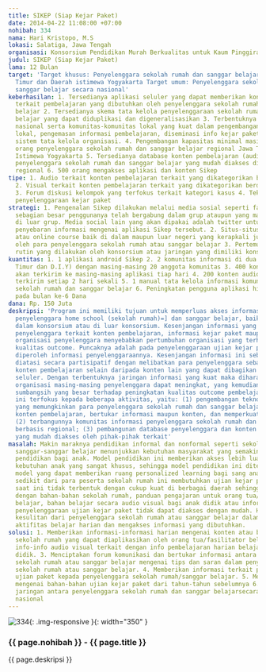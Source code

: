```yaml
---
title: SIKEP (Siap Kejar Paket)
date: 2014-04-22 11:08:00 +07:00
nohibah: 334
nama: Hari Kristopo, M.S
lokasi: Salatiga, Jawa Tengah
organisasi: Konsorsium Pendidikan Murah Berkualitas untuk Kaum Pinggiran (Komunitas)
judul: SIKEP (Siap Kejar Paket)
lama: 12 Bulan
target: 'Target khusus: Penyelenggara sekolah rumah dan sanggar belajar regional Jawa
  Timur dan Daerah istimewa Yogyakarta Target umum: Penyelenggara sekolah rumah dan
  sanggar belajar secara nasional'
keberhasilan: 1. Tersedianya aplikasi seluler yang dapat memberikan konten-konten
  terkait pembelajaran yang dibutuhkan oleh penyelenggara sekolah rumah dan sanggar
  belajar 2. Tersedianya skema tata kelola penyelenggaraan sekolah rumah dan sanggar
  belajar yang dapat diduplikasi dan digeneralisasikan 3. Terbentuknya jaringan informasi
  nasional serta komunitas-komunitas lokal yang kuat dalam pengembangan kurikulum
  lokal, pengemasan informasi pembelajaran, diseminasi info kejar paket dan pengembangan
  sistem tata kelola organisasi. 4. Pengembangan kapasitas minimal masing-masing 60
  orang penyelenggara sekolah rumah dan sanggar belajar regional Jawa Timur dan Daerah
  Istimewa Yogyakarta 5. Tersedianya database konten pembelajaran (audio visual) serta
  penyelenggara sekolah rumah dan sanggar belajar yang mudah diakses di setiap wilayah
  regional 6. 500 orang mengakses aplikasi dan konten Sikep
tipe: 1. Audio terkait konten pembelajaran terkait yang dikategorikan berdasar bidang
  2. Visual terkait konten pembelajaran terkait yang dikategorikan berdasar bidang
  3. Forum diskusi kelompok yang terfokus terkait kategori kasus 4. Teks terkait informasi
  penyelenggaraan kejar paket
strategi: 1. Pengenalan Sikep dilakukan melalui media sosial seperti facebook yang
  sebagian besar penggunanya telah bergabung dalam grup ataupun yang masih berada
  di luar grup. Media social lain yang akan dipakai adalah twitter untuk memaksimalkan
  penyebaran informasi mengenai aplikasi Sikep tersebut. 2. Situs-situs belajar online
  atau online course baik di dalam maupun luar negeri yang kerapkali juga digunakan
  oleh para penyelenggara sekolah rumah atau sanggar belajar 3. Pertemuan-pertemuan
  rutin yang dilakukan oleh konsorsium atau jaringan yang dimiliki konsorsium
kuantitas: 1. 1 aplikasi android Sikep 2. 2 komunitas informasi di dua regional (Jawa
  Timur dan D.I.Y) dengan masing-masing 20 anggota komunitas 3. 400 konten teks yang
  akan terkirim ke masing-masing aplikasi tiap hari 4. 200 konten audiovisual yang
  terkirim setiap 2 hari sekali 5. 1 manual tata kelola informasi komunitas penyelenggara
  sekolah rumah dan sanggar belajar 6. Peningkatan pengguna aplikasi hingga 100 pengguna
  pada bulan ke-6 Dana
dana: Rp. 150 Juta
deskripsi: 'Program ini memiliki tujuan untuk memperluas akses informasi di komunitas
  penyelenggara home school (sekolah rumah)=] dan sanggar belajar, baik yang tergabung
  dalam konsorsium atau di luar konsorsium. Kesenjangan informasi yang didapat antar
  penyelenggara terkait konten pembelajaran, informasi kejar paket maupun tata kelola
  organisasi penyelenggara menyebabkan pertumbuhan organisasi yang terhambat dan menurunnya
  kualitas outcome. Puncaknya adalah pada penyelenggaraan ujian kejar paket yang sulir
  diperoleh informasi penyelenggaraannya. Kesenjangan informasi ini sebenarnya dapat
  diatasi secara partisipatif dengan melibatkan para penyelenggara sebagai sumber
  konten pembelajaran selain daripada konten lain yang dapat dibagikan melalui aplikasi
  seluler. Dengan terbentuknya jaringan informasi yang kuat maka diharapkan tata kelola
  organisasi masing-masing penyelenggara dapat meningkat, yang kemudian dapat memberikan
  sumbangsih yang besar terhadap peningkatan kualitas outcome pembelajaran. Program
  ini terfokus kepada beberapa aktivitas, yaitu: (1) pengembangan teknologi seluler
  yang memungkinkan para penyelenggara sekolah rumah dan sanggar belajar untuk mendapatkan
  konten pembelajaran, bertukar informasi maupun konten, dan memperkuat jaringan;
  (2) terbangunnya komunitas informasi penyelenggara sekolah rumah dan sanggar belajar
  berbasis regional; (3) pembangunan database penyelenggara dan konten audiovisual
  yang mudah diakses oleh pihak-pihak terkait'
masalah: Makin maraknya pendidikan informal dan nonformal seperti sekolah rumah atau
  sanggar-sanggar belajar menunjukkan kebutuhan masyarakat yang semakin beragam akan
  pendidikan bagi anak. Model pendidikan ini memberikan akses lebih luas terhadap
  kebutuhan anak yang sangat khusus, sehingga model pendidikan ini ditengarai sebagai
  model yang dapat memberikan ruang personalized learning bagi sang anak didik.Tidak
  sedikit dari para peserta sekolah rumah ini membutuhkan ujian kejar paket. Jaringan
  saat ini tidak terbentuk dengan cukup kuat di berbagai daerah sehingga informasiterkait
  dengan bahan-bahan sekolah rumah, panduan pengajaran untuk orang tua/fasilitator
  belajar, bahan belajar secara audio visual bagi anak didik atau informasi mengenai
  penyelenggaraan ujian kejar paket tidak dapat diakses dengan mudah. Hal ini menyebabkan
  kesulitan dari penyelenggara sekolah rumah atau sanggar belajar dalam mengelola
  aktifitas belajar harian dan mengakses informasi yang dibutuhkan.
solusi: 1. Memberikan informasi-informasi harian mengenai konten atau bahan-bahan
  sekolah rumah yang dapat diaplikasikan oleh orang tua/fasilitator belajar. 2. Memberikan
  info-info audio visual terkait dengan info pembelajaran harian belajar kepada anak
  didik. 3. Menciptakan forum komunikasi dan bertukar informasi antara penyelenggara
  sekolah rumah atau sanggar belajar mengenai tips dan saran dalam penyelenggaraan
  sekolah rumah atau sanggar belajar. 4. Memberikan informasi terkait penyelenggaran
  ujian paket kepada penyelenggara sekolah rumah/sanggar belajar. 5. Memberikan informasi
  mengenai bahan-bahan ujian kejar paket dari tahun-tahun sebelumnya 6. Menciptakan
  jaringan antara penyelenggara sekolah rumah dan sanggar belajarsecara regional dan
  nasional
---
```


![334](/static/img/hibahcms/334.png){: .img-responsive }{: width="350" }

### {{ page.nohibah }} - {{ page.title }}

{{ page.deskripsi }}
